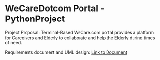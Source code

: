 # WeCareDotcom Portal - PythonProject

Project Proposal: 
Terminal-Based WeCare.com portal provides a platform for Caregivers and Elderly to collaborate and help the
Elderly during times of need.

Requirements document and UML design:
[Link to Document](https://drive.google.com/file/d/0B001FQ0BkWWqaURhb2xiZS0xWkk/view?usp=sharing)


